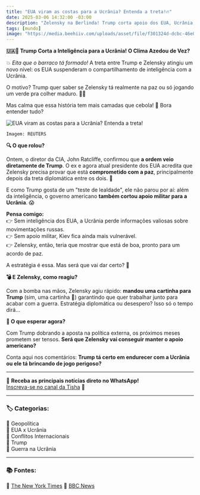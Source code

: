 ```yaml
---
title: "EUA viram as costas para a Ucrânia? Entenda a treta!🔥"
date: 2025-03-06 14:32:00 -03:00
description: "Zelensky na Berlinda! Trump corta apoio dos EUA, Ucrânia pode ficar vulnerável na guerra. 😨"
tags: [mundo]
image: "https://media.beehiiv.com/uploads/asset/file/f301324d-dcbc-46e0-9b4e-dab63a77cf6c/image.png"
---
```


**🇺🇦🚫 Trump Corta a Inteligência para a Ucrânia! O Clima Azedou de Vez?**

💥 _Eita que o barraco tá formado!_ A treta entre Trump e Zelensky atingiu um novo nível: os EUA suspenderam o compartilhamento de inteligência com a Ucrânia. 

O motivo? Trump quer saber se Zelensky tá realmente na paz ou só jogando um verde pra colher maduro. 🍏😬

Mas calma que essa história tem mais camadas que cebola! 🧅 
Bora entender tudo?

![EUA viram as costas para a Ucrânia? Entenda a treta!](https://media.beehiiv.com/uploads/asset/file/f301324d-dcbc-46e0-9b4e-dab63a77cf6c/image.png)

    Imagem: REUTERS


**🔍 O que rolou?**

Ontem, o diretor da CIA, John Ratcliffe, confirmou que **a ordem veio diretamente de Trump**. O ex e agora atual presidente dos EUA acredita que Zelensky precisa provar que está **comprometido com a paz**, principalmente depois da treta diplomática entre os dois. 👀

E como Trump gosta de um "teste de lealdade", ele não parou por aí: além da inteligência, o governo americano **também cortou apoio militar para a Ucrânia**. 😱

**Pensa comigo:**  
👉 Sem inteligência dos EUA, a Ucrânia perde informações valiosas sobre movimentações russas.  
👉 Sem apoio militar, Kiev fica ainda mais vulnerável.  
👉 Zelensky, então, teria que mostrar que está de boa, pronto para um acordo de paz.

A estratégia é essa. Mas será que vai dar certo? 🤔

 **💣 E Zelensky, como reagiu?**

Com a bomba nas mãos, Zelensky agiu rápido: **mandou uma cartinha para Trump** (sim, uma cartinha 📝) garantindo que quer trabalhar junto para acabar com a guerra. Estratégia diplomática ou desespero? Isso só o tempo dirá...

 **👀 O que esperar agora?**

Com Trump dobrando a aposta na política externa, os próximos meses prometem ser tensos. **Será que Zelensky vai conseguir manter o apoio americano?**

Conta aqui nos comentários: **Trump tá certo em endurecer com a Ucrânia ou ele tá brincando de jogo perigoso?**

---

🌟 **Receba as principais notícias direto no WhatsApp!**  
<a href="https://www.whatsapp.com/channel/0029VaiPYBPLo4heVf0U3u2d" target="_blank" rel="noopener noreferrer">Inscreva-se no canal da Tisha</a> 📲

---

### **🏷️ Categorias:**

📌 Geopolítica  
📌 EUA x Ucrânia  
📌 Conflitos Internacionais  
📌 Trump  
📌 Guerra na Ucrânia

----------

### **📚 Fontes:**

📖 <a href="https://www.nytimes.com/2025/03/03/us/politics/trump-ukraine-military-aid.html" target="_blank" rel="noopener noreferrer">The New York Times</a>
📖 <a href="https://www.bbc.com/news/articles/c4gde1zj5pyo" target="_blank" rel="noopener noreferrer">BBC News</a>
